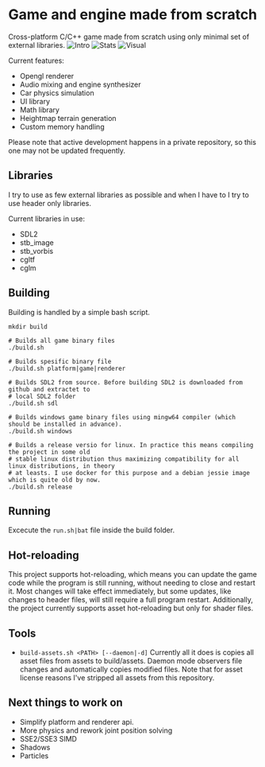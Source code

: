 # Game and engine made from scratch
Cross-platform C/C++ game made from scratch using only minimal set of external libraries.
![Intro](https://github.com/user-attachments/assets/1b34269c-a4df-47c5-82b9-dffaaeda060a)
![Stats](https://github.com/user-attachments/assets/f8d37a63-bacb-4a8c-af5a-f6cb5a49d0df)
![Visual](https://github.com/user-attachments/assets/53997ed6-1026-4fb1-8662-a3cf828ded40)

Current features:
- Opengl renderer
- Audio mixing and engine synthesizer
- Car physics simulation
- UI library
- Math library
- Heightmap terrain generation
- Custom memory handling

Please note that active development happens in a private repository, so this one may not be updated frequently.

## Libraries
I try to use as few external libraries as possible and when I have to I try to use header only libraries.

Current libraries in use:
- SDL2
- stb_image
- stb_vorbis
- cgltf
- cglm

## Building
Building is handled by a simple bash script.
```
mkdir build

# Builds all game binary files
./build.sh

# Builds spesific binary file
./build.sh platform|game|renderer

# Builds SDL2 from source. Before building SDL2 is downloaded from github and extractet to
# local SDL2 folder
./build.sh sdl

# Builds windows game binary files using mingw64 compiler (which should be installed in advance).
./build.sh windows

# Builds a release versio for linux. In practice this means compiling the project in some old
# stable linux distribution thus maximizing compatibility for all linux distributions, in theory
# at leasts. I use docker for this purpose and a debian jessie image which is quite old by now. 
./build.sh release
```

## Running
Excecute the `run.sh|bat` file inside the build folder.

## Hot-reloading
This project supports hot-reloading, which means you can update the game code while the program is still running, without needing to close and restart it. Most changes will take effect immediately, but some updates, like changes to header files, will still require a full program restart. Additionally, the project currently supports asset hot-reloading but only for shader files.

## Tools
- `build-assets.sh <PATH> [--daemon|-d]` Currently all it does is copies all asset files from assets to build/assets. Daemon mode observers file changes and automatically copies modified files. Note that for asset license reasons I've stripped all assets from this repository.

## Next things to work on
- Simplify platform and renderer api.
- More physics and rework joint position solving
- SSE2/SSE3 SIMD
- Shadows
- Particles
